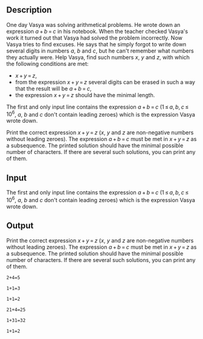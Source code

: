 ## Description

<div><p>One day Vasya was solving arithmetical problems. He wrote down an expression <span class="tex-span"><i>a</i> + <i>b</i> = <i>c</i></span> in his notebook. When the teacher checked Vasya's work it turned out that Vasya had solved the problem incorrectly. Now Vasya tries to find excuses. He says that he simply forgot to write down several digits in numbers <span class="tex-span"><i>a</i></span>, <span class="tex-span"><i>b</i></span> and <span class="tex-span"><i>c</i></span>, but he can't remember what numbers they actually were. Help Vasya, find such numbers <span class="tex-span"><i>x</i></span>, <span class="tex-span"><i>y</i></span> and <span class="tex-span"><i>z</i></span>, with which the following conditions are met: </p><ul> <li> <span class="tex-span"><i>x</i> + <i>y</i> = <i>z</i></span>, </li><li> from the expression <span class="tex-span"><i>x</i> + <i>y</i> = <i>z</i></span> several digits can be erased in such a way that the result will be <span class="tex-span"><i>a</i> + <i>b</i> = <i>c</i></span>, </li><li> the expression <span class="tex-span"><i>x</i> + <i>y</i> = <i>z</i></span> should have the minimal length. </li></ul></div><div class="input-specification"><p>The first and only input line contains the expression <span class="tex-span"><i>a</i> + <i>b</i> = <i>c</i></span> (<span class="tex-span">1 ≤ <i>a</i>, <i>b</i>, <i>c</i> ≤ 10<sup class="upper-index">6</sup></span>, <span class="tex-span"><i>a</i></span>, <span class="tex-span"><i>b</i></span> and <span class="tex-span"><i>c</i></span> don't contain leading zeroes) which is the expression Vasya wrote down.</p></div><div class="output-specification"><p>Print the correct expression <span class="tex-span"><i>x</i> + <i>y</i> = <i>z</i></span> (<span class="tex-span"><i>x</i></span>, <span class="tex-span"><i>y</i></span> and <span class="tex-span"><i>z</i></span> are non-negative numbers without leading zeroes). The expression <span class="tex-span"><i>a</i> + <i>b</i> = <i>c</i></span> must be met in <span class="tex-span"><i>x</i> + <i>y</i> = <i>z</i></span> as a subsequence. The printed solution should have the minimal possible number of characters. If there are several such solutions, you can print any of them.</p></div>

## Input

<p>The first and only input line contains the expression <span class="tex-span"><i>a</i> + <i>b</i> = <i>c</i></span> (<span class="tex-span">1 ≤ <i>a</i>, <i>b</i>, <i>c</i> ≤ 10<sup class="upper-index">6</sup></span>, <span class="tex-span"><i>a</i></span>, <span class="tex-span"><i>b</i></span> and <span class="tex-span"><i>c</i></span> don't contain leading zeroes) which is the expression Vasya wrote down.</p>

## Output

<p>Print the correct expression <span class="tex-span"><i>x</i> + <i>y</i> = <i>z</i></span> (<span class="tex-span"><i>x</i></span>, <span class="tex-span"><i>y</i></span> and <span class="tex-span"><i>z</i></span> are non-negative numbers without leading zeroes). The expression <span class="tex-span"><i>a</i> + <i>b</i> = <i>c</i></span> must be met in <span class="tex-span"><i>x</i> + <i>y</i> = <i>z</i></span> as a subsequence. The printed solution should have the minimal possible number of characters. If there are several such solutions, you can print any of them.</p>





```input1
2+4=5

```




```input2
1+1=3

```




```input3
1+1=2

```




```output1
21+4=25

```




```output2
1+31=32

```




```output3
1+1=2

```


